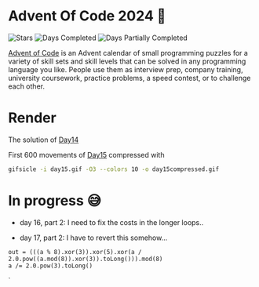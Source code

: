 # Advent Of Code 2024 🎄

![Stars](https://img.shields.io/badge/stars%20⭐-36-yellow)
![Days Completed](https://img.shields.io/badge/days%20completed-17-green)
![Days Partially Completed](https://img.shields.io/badge/days%20partially%20completed-2-silver)

[Advent of Code](https://adventofcode.com) is an Advent calendar of small programming puzzles for a variety of skill
sets and skill levels that can be solved in any programming language you like. People use them as interview prep,
company training, university coursework, practice problems, a speed contest, or to challenge each other.

# Render

The solution of [Day14](render/day14.txt)

First 600 movements of [Day15](render/day15compressed.gif) compressed with

```bash
gifsicle -i day15.gif -O3 --colors 10 -o day15compressed.gif
```

# In progress 😅

- day 16, part 2: I need to fix the costs in the longer loops..


- day 17, part 2: I have to revert this somehow...

```
out = (((a % 8).xor(3)).xor(5).xor(a / 2.0.pow((a.mod(8)).xor(3)).toLong())).mod(8)
a /= 2.0.pow(3).toLong()
```

`

